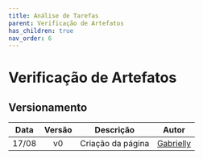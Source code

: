 ```yaml
---
title: Análise de Tarefas
parent: Verificação de Artefatos
has_children: true
nav_order: 6
---
```


# Verificação de Artefatos

## Versionamento

| Data  | Versão |     Descrição     |                    Autor                     |
|:-----:|:------:|:-----------------:|:--------------------------------------------:|
| 17/08 |   v0   | Criação da página | [Gabrielly](https://github.com/GabriellyAssuncao) |